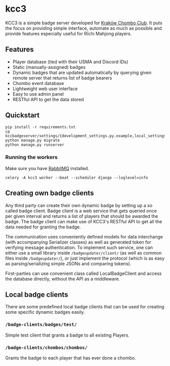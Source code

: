 # kcc3
KCC3 is a simple badge server developed for
[Kraków Chombo Club](https://chombo.club/). It puts the focus on providing
simple interface, automate as much as possible and provide features especially
useful for Rīchi Mahjong players.


## Features
* Player database (tied with their USMA and Discord IDs)
* Static (manually-assigned) badges
* Dynamic badges that are updated automatically by querying given remote server
  that returns list of badge bearers
* Chombo event database
* Lightweight web user interface
* Easy to use admin panel
* RESTful API to get the data stored


## Quickstart
```
pip install -r requirements.txt
cp kccbadgeserver/settings/{development_settings.py.example,local_settings.py}
python manage.py migrate
python manage.py runserver
```

### Running the workers
Make sure you have [RabbitMQ](https://www.rabbitmq.com/download.html) installed.

```
celery -A kcc3 worker --beat --scheduler django --loglevel=info
```


## Creating own badge clients
Any third party can create their own dynamic badge by setting up a so called
badge client. Badge client is a web service that gets queried once per given
interval and returns a list of players that should be awarded the badge. The
badge client can make use of KCC3's RESTful API to get all the data needed for
granting the badge.

The communication uses conveniently defined models for data interchange
(with accompanying Serializer classes) as well as generated token for verifying
message authentication. To implement such service, one can either use
a small library inside `/badgeupdater/client/` (as well as common files
inside `/badgeupdater/`), or just implement the protocol (which is as easy
as parsing/serializing simple JSONs and comparing tokens).

First-parties can use convenient class called LocalBadgeClient and access
the database directly, without the API as a middleware.


## Local badge clients
There are some predefined local badge clients that can be used for creating
some specific dynamic badges easily.

### `/badge-clients/badges/test/`
Simple test client that grants a badge to all existing Players.

### `/badge-clients/chombos/chombos/`
Grants the badge to each player that has ever done a chombo.
